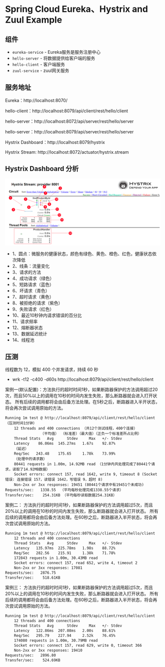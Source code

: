 # Spring Cloud Eureka、Hystrix and Zuul Example

## 组件
- `eureka-service` - Eureka服务是服务注册中心
- `hello-server` - 将数据提供给客户端的服务
- `hello-client` - 客户端服务
- `zuul-service` - zuul网关服务

## 服务地址
Eureka：http://localhost:8070/

hello-client：http://localhost:8079/api/client/rest/hello/client

hello-server：http://localhost:8072/api/server/rest/hello/server

hello-server：http://localhost:8079/api/server/rest/hello/server

Hystrix Dashboard：http://localhost:8079/hystrix

Hystrix Stream: http://localhost:8072/actuator/hystrix.stream

## Hystrix Dashboard 分析
![img.png](img.png)

- 1、圆点：微服务的健康状态，颜色有绿色、黄色、橙色、红色，健康状态依次降低
- 2、线条：流量变化 
- 3、请求的方法 
- 4、成功请求（绿色）
- 5、短路请求（蓝色） 
- 6、坏请求（青色）
- 7、超时请求（黄色）
- 8、被拒绝的请求（紫色）
- 9、失败请求（红色）
- 10、最近10秒钟内请求错误的百分比 
- 11、请求频率 
- 12、熔断器状态 
- 13、数据延迟统计 
- 14、线程池

## 压测
线程数为 12，模拟 400 个并发请求，持续 60 秒
- wrk -t12 -c400 -d60s http://localhost:8079/api/client/rest/hello/client  


案例一(默认配置)：方法执行的超时时间1秒，如果断路器保护的方法调用超过20次，而且50%以上的调用在10秒的时间内发生失败，那么断路器就会进入打开状态。
所有后续的调用都将会由后备方法处理。在5秒之后，断路器进入半开状态，将会再次尝试调用原始的方法。
```shell
Running 1m test @ http://localhost:8079/api/client/rest/hello/client （压测时间1分钟）
    12 threads and 400 connections （共12个测试线程，400个连接）
                （平均值） （标准差）（最大值）（正负一个标准差所占比例）
    Thread Stats   Avg      Stdev     Max   +/- Stdev
    Latency    86.06ms  145.27ms   1.67s    92.87%
    （延迟）
    Req/Sec   243.48    175.65     1.78k    73.99%
    （处理中的请求数）
    80441 requests in 1.00m, 14.92MB read （1分钟内共处理完成了80441个请求，读取了14.92MB数据）
    Socket errors: connect 157, read 1642, write 9, timeout 8 (Socket错误: 连接错误 157，读错误 1642，写错误 9，超时 8)
    Non-2xx or 3xx responses: 19451 (80441个请求中有19451个未成功)
Requests/sec:   1338.55  （平均每秒处理完成1338.55个请求）
Transfer/sec:    254.31KB （平均每秒读取数据254.31KB）
```

案例二：
方法执行的超时时间1秒，如果断路器保护的方法调用超过5次，而且20%以上的调用在10秒的时间内发生失败，那么断路器就会进入打开状态。
所有后续的调用都将会由后备方法处理。在60秒之后，断路器进入半开状态，将会再次尝试调用原始的方法。
```shell
Running 1m test @ http://localhost:8079/api/client/rest/hello/client
    12 threads and 400 connections
    Thread Stats   Avg      Stdev     Max   +/- Stdev
    Latency   135.97ms  225.78ms   1.98s    88.72%
    Req/Sec   282.56    215.91     1.38k    71.78%
    172843 requests in 1.00m, 30.43MB read
    Socket errors: connect 157, read 652, write 4, timeout 2
    Non-2xx or 3xx responses: 17081
Requests/sec:   2876.75
Transfer/sec:    518.61KB
```

案例三：
方法执行的超时时间1秒，如果断路器保护的方法调用超过5次，而且20%以上的调用在10秒的时间内发生失败，那么断路器就会进入打开状态。
所有后续的调用都将会由后备方法处理。在60秒之后，断路器进入半开状态，将会再次尝试调用原始的方法。
```shell
Running 1m test @ http://localhost:8079/api/client/rest/hello/client
    12 threads and 400 connections
    Thread Stats   Avg      Stdev     Max   +/- Stdev
    Latency   122.86ms  207.08ms   2.00s    88.61%
    Req/Sec   295.79    227.94     2.52k    76.45%
    174080 requests in 1.00m, 30.79MB read
    Socket errors: connect 157, read 629, write 0, timeout 366
    Non-2xx or 3xx responses: 19410
Requests/sec:   2896.80
Transfer/sec:    524.69KB
```


